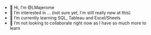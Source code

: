 - 👋 Hi, I’m @LMajerome
- 👀 I’m interested in ... (not sure yet, I'm still really new at this)
- 🌱 I’m currently learning SQL, Tableau and Excel/Sheets
- 💞️ I’m not looking to collaborate right now as I have so much more to learn 


<!---
LMajerome/LMajerome is a ✨ special ✨ repository because its `README.md` (this file) appears on your GitHub profile.
You can click the Preview link to take a look at your changes.
--->
